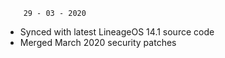         29 - 03 - 2020
* Synced with latest LineageOS 14.1 source code
* Merged March 2020 security patches
